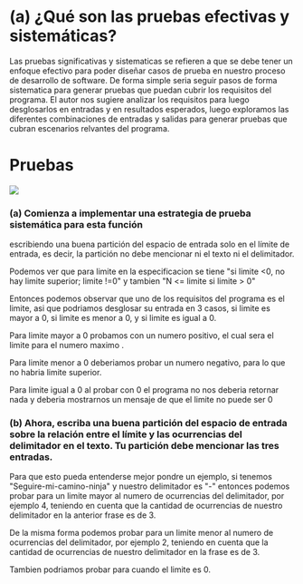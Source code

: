 # (a) ¿Qué son las pruebas efectivas y sistemáticas?

Las pruebas significativas y sistematicas se refieren a que se debe tener un enfoque efectivo para poder diseñar 
casos de prueba en nuestro proceso de desarrollo de software. De forma simple seria seguir 
pasos de forma sistematica para generar pruebas que puedan cubrir los requisitos del programa.
El autor nos sugiere analizar los requisitos para luego desglosarlos en entradas y en resultados esperados, luego exploramos 
las diferentes combinaciones de entradas y salidas para generar pruebas que cubran escenarios relvantes del programa.

# Pruebas

![](assets/1.jpg)

### (a) Comienza a implementar una estrategia de prueba sistemática para esta función
escribiendo una buena partición del espacio de entrada solo en el límite de entrada, es
decir, la partición no debe mencionar ni el texto ni el delimitador.

Podemos ver que para limite en la especificacion se tiene "si limite <0, no hay 
limite superior; limite !=0" y tambien "N <= limite si limite > 0"

Entonces podemos observar que uno de los requisitos del programa es el limite, 
asi que podriamos desglosar su entrada en 3 casos, si limite es mayor a 0, si limite es menor a 0, 
y si limite es igual a 0.

Para limite mayor a 0 probamos con un numero positivo, el cual sera el limite para el numero maximo .

Para limite menor a 0 deberiamos probar un numero negativo, para lo que no habria limite superior.

Para limite igual a 0 al probar con 0 el programa no nos deberia retornar nada y deberia 
mostrarnos un mensaje de que el limite no puede ser 0

### (b) Ahora, escriba una buena partición del espacio de entrada sobre la relación entre el límite y las ocurrencias del delimitador en el texto. Tu partición debe mencionar las tres entradas.

Para que esto pueda entenderse mejor pondre un ejemplo, si tenemos "Seguire-mi-camino-ninja" y nuestro delimitador es "-" 
entonces podemos probar para un limite mayor al numero de ocurrencias del delimitador, por ejemplo 4, teniendo en cuenta 
que la cantidad de ocurrencias de nuestro delimitador en la anterior frase es de 3.

De la misma forma podemos probar para un limite menor al numero de ocurrencias del delimitador, por ejemplo 2, teniendo en cuenta 
que la cantidad de ocurrencias de nuestro delimitador en la frase es de 3.

Tambien podriamos probar para cuando el limite es 0.
